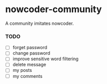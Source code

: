 # nowcoder-community
A community imitates nowcoder.

### TODO
- [ ] forget password
- [ ] change password
- [ ] improve sensitive word filtering
- [ ] delete message
- [ ] my posts
- [ ] my comments
